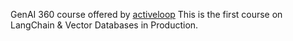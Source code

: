 GenAI 360 course offered by [activeloop](https://www.activeloop.ai/)
This is the first course on LangChain & Vector Databases in Production.
